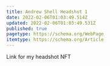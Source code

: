 ```yaml
---
title: Andrew Shell Headshot 1
date: 2022-02-06T01:03:49.514Z
updated: 2022-02-06T01:03:49.531Z
published: true
pagetype: https://schema.org/WebPage
itemtype: https://schema.org/Article
---
```

Link for my headshot NFT